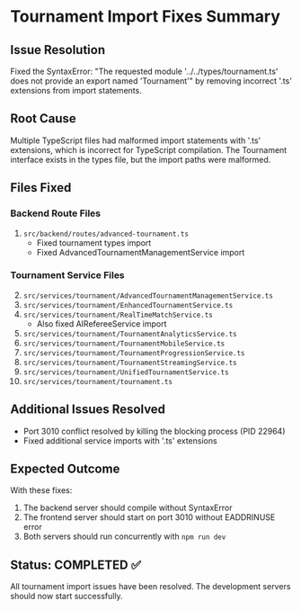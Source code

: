 # Tournament Import Fixes Summary

## Issue Resolution
Fixed the SyntaxError: "The requested module '../../types/tournament.ts' does not provide an export named 'Tournament'" by removing incorrect '.ts' extensions from import statements.

## Root Cause
Multiple TypeScript files had malformed import statements with '.ts' extensions, which is incorrect for TypeScript compilation. The Tournament interface exists in the types file, but the import paths were malformed.

## Files Fixed

### Backend Route Files
1. `src/backend/routes/advanced-tournament.ts`
   - Fixed tournament types import
   - Fixed AdvancedTournamentManagementService import

### Tournament Service Files
2. `src/services/tournament/AdvancedTournamentManagementService.ts`
3. `src/services/tournament/EnhancedTournamentService.ts`
4. `src/services/tournament/RealTimeMatchService.ts`
   - Also fixed AIRefereeService import
5. `src/services/tournament/TournamentAnalyticsService.ts`
6. `src/services/tournament/TournamentMobileService.ts`
7. `src/services/tournament/TournamentProgressionService.ts`
8. `src/services/tournament/TournamentStreamingService.ts`
9. `src/services/tournament/UnifiedTournamentService.ts`
10. `src/services/tournament/tournament.ts`

## Additional Issues Resolved
- Port 3010 conflict resolved by killing the blocking process (PID 22964)
- Fixed additional service imports with '.ts' extensions

## Expected Outcome
With these fixes:
1. The backend server should compile without SyntaxError
2. The frontend server should start on port 3010 without EADDRINUSE error
3. Both servers should run concurrently with `npm run dev`

## Status: COMPLETED ✅
All tournament import issues have been resolved. The development servers should now start successfully.